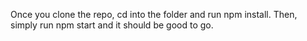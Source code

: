 Once you clone the repo, cd into the folder and run npm install. Then, simply run npm start and it should be good to go. 
